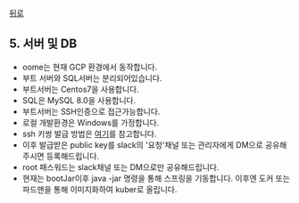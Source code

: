 [뒤로](../README.md)
## 5. 서버 및 DB

- oome는 현재 GCP 환경에서 동작합니다.
- 부트 서버와 SQL서버는 분리되어있습니다.
- 부트서버는 Centos7을 사용합니다.
- SQL은 MySQL 8.0을 사용합니다.
- 부트서버는 SSH인증으로 접근가능합니다.
- 로컬 개발환경은 Windows를 가정합니다.
- ssh 키쌍 발급 방법은 [여기](https://ydeer.tistory.com/298)를 참고합니다.
- 이후 발급받은 public key를 slack의 '요청'채널 또는 관리자에게 DM으로 공유해주시면 등록해드립니다.
- root 패스워드는 slack채널 또는 DM으로만 공유해드립니다.
- 현재는 bootJar이후 java -jar 명령을 통해 스프링을 기동합니다. 이후엔 도커 또는 파드맨을 통해 이미지화하여 kuber로 올립니다.